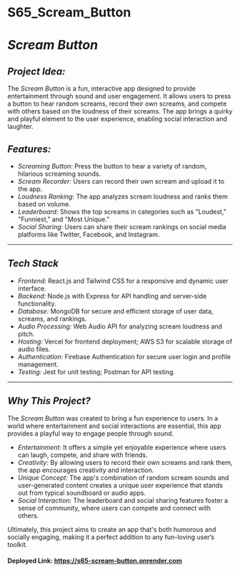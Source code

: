# S65_Scream_Button
# *Scream Button*

## *Project Idea:*
The *Scream Button* is a fun, interactive app designed to provide entertainment through sound and user engagement. It allows users to press a button to hear random screams, record their own screams, and compete with others based on the loudness of their screams. The app brings a quirky and playful element to the user experience, enabling social interaction and laughter.

## *Features:*

- *Screaming Button:* Press the button to hear a variety of random, hilarious screaming sounds.
- *Scream Recorder:* Users can record their own scream and upload it to the app.
- *Loudness Ranking:* The app analyzes scream loudness and ranks them based on volume.
- *Leaderboard:* Shows the top screams in categories such as "Loudest," "Funniest," and "Most Unique."
- *Social Sharing:* Users can share their scream rankings on social media platforms like Twitter, Facebook, and Instagram.

---

## *Tech Stack*

- *Frontend:* React.js and Tailwind CSS for a responsive and dynamic user interface.
- *Backend:* Node.js with Express for API handling and server-side functionality.
- *Database:* MongoDB for secure and efficient storage of user data, screams, and rankings.
- *Audio Processing:* Web Audio API for analyzing scream loudness and pitch.
- *Hosting:* Vercel for frontend deployment; AWS S3 for scalable storage of audio files.
- *Authentication:* Firebase Authentication for secure user login and profile management.
- *Testing:* Jest for unit testing; Postman for API testing.

---

## *Why This Project?*

The *Scream Button* was created to bring a fun experience to users. In a world where entertainment and social interactions are essential, this app provides a playful way to engage people through sound. 

- *Entertainment:* It offers a simple yet enjoyable experience where users can laugh, compete, and share with friends.
- *Creativity:* By allowing users to record their own screams and rank them, the app encourages creativity and interaction.
- *Unique Concept:* The app's combination of random scream sounds and user-generated content creates a unique user experience that stands out from typical soundboard or audio apps.
- *Social Interaction:* The leaderboard and social sharing features foster a sense of community, where users can compete and connect with others.

Ultimately, this project aims to create an app that's both humorous and socially engaging, making it a perfect addition to any fun-loving user’s toolkit.


#### Deployed Link: https://s65-scream-button.onrender.com